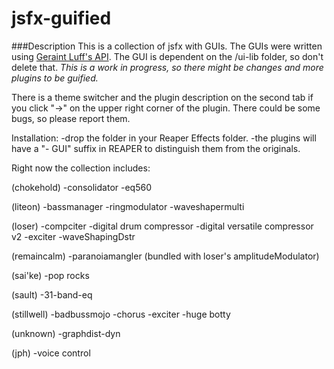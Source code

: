 # jsfx-guified

###Description
This is a collection of jsfx with GUIs.
The GUIs were written using [Geraint Luff's API](https://github.com/geraintluff/jsfx-ui-lib). The GUI is dependent on the /ui-lib folder, so don't delete that.
_This is a work in progress, so there might be changes and more plugins to be guified._


There is a theme switcher and the plugin description on the second tab if you click "→" on the upper right corner of the plugin.
There could be some bugs, so please report them.

Installation:
-drop the folder in your Reaper Effects folder.
-the plugins will have a "- GUI" suffix in REAPER to distinguish them from the originals.

Right now the collection includes:

(chokehold)
-consolidator 
-eq560

(liteon)
-bassmanager
-ringmodulator
-waveshapermulti

(loser)
-compciter
-digital drum compressor
-digital versatile compressor v2
-exciter
-waveShapingDstr

(remaincalm)
-paranoiamangler (bundled with loser's amplitudeModulator)

(sai'ke)
-pop rocks

(sault)
-31-band-eq

(stillwell)
-badbussmojo
-chorus
-exciter
-huge botty

(unknown)
-graphdist-dyn

(jph)
-voice control

